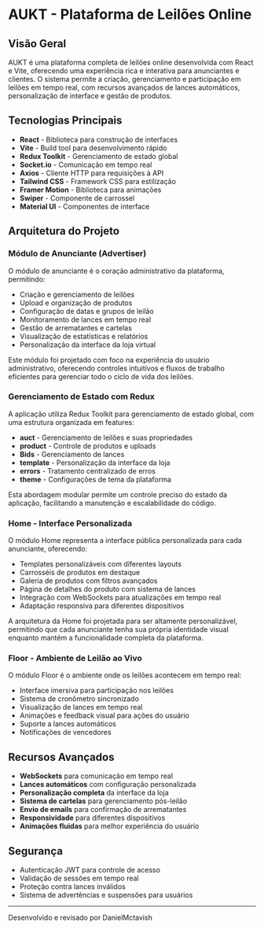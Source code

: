 # AUKT - Plataforma de Leilões Online

## Visão Geral

AUKT é uma plataforma completa de leilões online desenvolvida com React e Vite, oferecendo uma experiência rica e interativa para anunciantes e clientes. O sistema permite a criação, gerenciamento e participação em leilões em tempo real, com recursos avançados de lances automáticos, personalização de interface e gestão de produtos.

## Tecnologias Principais

- **React** - Biblioteca para construção de interfaces
- **Vite** - Build tool para desenvolvimento rápido
- **Redux Toolkit** - Gerenciamento de estado global
- **Socket.io** - Comunicação em tempo real
- **Axios** - Cliente HTTP para requisições à API
- **Tailwind CSS** - Framework CSS para estilização
- **Framer Motion** - Biblioteca para animações
- **Swiper** - Componente de carrossel
- **Material UI** - Componentes de interface

## Arquitetura do Projeto

### Módulo de Anunciante (Advertiser)

O módulo de anunciante é o coração administrativo da plataforma, permitindo:

- Criação e gerenciamento de leilões
- Upload e organização de produtos
- Configuração de datas e grupos de leilão
- Monitoramento de lances em tempo real
- Gestão de arrematantes e cartelas
- Visualização de estatísticas e relatórios
- Personalização da interface da loja virtual

Este módulo foi projetado com foco na experiência do usuário administrativo, oferecendo controles intuitivos e fluxos de trabalho eficientes para gerenciar todo o ciclo de vida dos leilões.

### Gerenciamento de Estado com Redux

A aplicação utiliza Redux Toolkit para gerenciamento de estado global, com uma estrutura organizada em features:

- **auct** - Gerenciamento de leilões e suas propriedades
- **product** - Controle de produtos e uploads
- **Bids** - Gerenciamento de lances
- **template** - Personalização da interface da loja
- **errors** - Tratamento centralizado de erros
- **theme** - Configurações de tema da plataforma

Esta abordagem modular permite um controle preciso do estado da aplicação, facilitando a manutenção e escalabilidade do código.

### Home - Interface Personalizada

O módulo Home representa a interface pública personalizada para cada anunciante, oferecendo:

- Templates personalizáveis com diferentes layouts
- Carrosséis de produtos em destaque
- Galeria de produtos com filtros avançados
- Página de detalhes do produto com sistema de lances
- Integração com WebSockets para atualizações em tempo real
- Adaptação responsiva para diferentes dispositivos

A arquitetura da Home foi projetada para ser altamente personalizável, permitindo que cada anunciante tenha sua própria identidade visual enquanto mantém a funcionalidade completa da plataforma.

### Floor - Ambiente de Leilão ao Vivo

O módulo Floor é o ambiente onde os leilões acontecem em tempo real:

- Interface imersiva para participação nos leilões
- Sistema de cronômetro sincronizado
- Visualização de lances em tempo real
- Animações e feedback visual para ações do usuário
- Suporte a lances automáticos
- Notificações de vencedores

## Recursos Avançados

- **WebSockets** para comunicação em tempo real
- **Lances automáticos** com configuração personalizada
- **Personalização completa** da interface da loja
- **Sistema de cartelas** para gerenciamento pós-leilão
- **Envio de emails** para confirmação de arrematantes
- **Responsividade** para diferentes dispositivos
- **Animações fluidas** para melhor experiência do usuário

## Segurança

- Autenticação JWT para controle de acesso
- Validação de sessões em tempo real
- Proteção contra lances inválidos
- Sistema de advertências e suspensões para usuários

---

Desenvolvido e revisado por DanielMctavish
